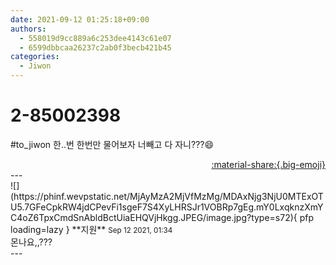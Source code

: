 ```yaml
---
date: 2021-09-12 01:25:18+09:00
authors:
  - 558019d9cc889a6c253dee4143c61e07
  - 6599dbbcaa26237c2ab0f3becb421b45
categories:
  - Jiwon
---
```


# 2-85002398

<div class="post-container" markdown="1">
<div class="content-container md-sidebar__scrollwrap" markdown="1">

\#to_jiwon 한..번 한번만 물어보자 너빼고 다 자니???😄

</div>
</div>

<div style="text-align: right;" markdown="1">
<a href="https://weverse.io/fromis9/fanpost/2-85002398" style="text-align: right;">:material-share:{.big-emoji}</a>
</div>
---

<div class="comments-container md-sidebar__scrollwrap" markdown="1">
<div class="comment" markdown="1">
<div class='id-container' markdown="1">
![](https://phinf.wevpstatic.net/MjAyMzA2MjVfMzMg/MDAxNjg3NjU0MTExOTU5.7GFeCpkRW4jdCPevFi1sgeF7S4XyLHRSJr1VOBRp7gEg.mY0LxqknzXmYC4oZ6TpxCmdSnAbldBctUiaEHQVjHkgg.JPEG/image.jpg?type=s72){ pfp loading=lazy }
**<span class="artist">지원</span>** <small>Sep 12 2021, 01:34</small><br>
</div>
<div class='comment-body' markdown="1">
몬나요,,???
</div>
</div>
</div>
---
